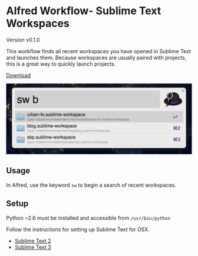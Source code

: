 Alfred Workflow- Sublime Text Workspaces
======
Version v0.1.0

This workflow finds all recent workspaces you have opened in Sublime Text and launches them. Because workspaces are usually paired with projects, this is a great way to quickly launch projects.

[Download](https://github.com/natemcmaster/alfred-sublime-text-workspace/raw/master/dist/sublime-text-workspace.alfredworkflow)

![Screenshot](https://github.com/natemcmaster/alfred-sublime-text-workspace/raw/master/assets/screenshot.png)

## Usage
In Alfred, use the keyword `sw` to begin a search of recent workspaces.

## Setup
Python ~2.6 must be installed and accessible from `/usr/bin/python`

Follow the instructions for setting up Sublime Text for OSX.
 * [Sublime Text 2](https://www.sublimetext.com/docs/2/osx_command_line.html)
 * [Sublime Text 3](https://www.sublimetext.com/docs/3/osx_command_line.html)

